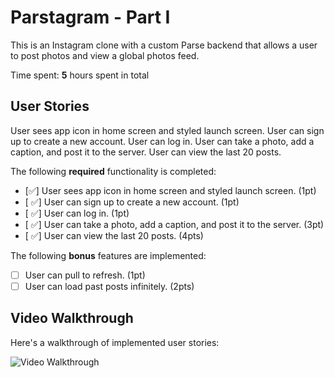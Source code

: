 # Parstagram - Part I

This is an Instagram clone with a custom Parse backend that allows a user to post photos and view a global photos feed.

Time spent: **5** hours spent in total

## User Stories
User sees app icon in home screen and styled launch screen.
User can sign up to create a new account.
User can log in.
User can take a photo, add a caption, and post it to the server.
User can view the last 20 posts.

The following **required** functionality is completed:

- [✅] User sees app icon in home screen and styled launch screen. (1pt)
- [ ✅] User can sign up to create a new account. (1pt)
- [ ✅] User can log in. (1pt)
- [ ✅] User can take a photo, add a caption, and post it to the server. (3pt)
- [ ✅] User can view the last 20 posts. (4pts)

The following **bonus** features are implemented:

- [ ] User can pull to refresh. (1pt)
- [ ] User can load past posts infinitely. (2pts)

## Video Walkthrough

Here's a walkthrough of implemented user stories:

<img src='http://i.imgur.com/link/to/your/gif/file.gif' title='Video Walkthrough' width='' alt='Video Walkthrough' />
